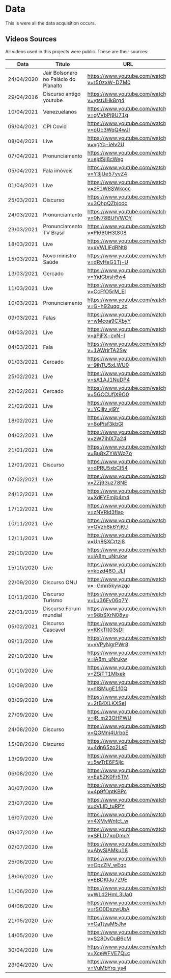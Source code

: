 
# Data

This is were all the data acquisition occurs.

## Videos Sources

All videos used in this projects were public.
These are their sources:

Data | Título | URL
---|---|---
24/04/2020|Jair Bolsonaro no Palácio do Planalto|<https://www.youtube.com/watch?v=r50zxW-D7M0>
29/04/2016|Discurso antigo youtube|<https://www.youtube.com/watch?v=ytstUHk8rg4>
10/04/2021|Venezuelanos |<https://www.youtube.com/watch?v=gVVbPj9U71g>
09/04/2021|CPI Covid |<https://www.youtube.com/watch?v=pUc3WqQ4wJI>
08/04/2021|Live|<https://www.youtube.com/watch?v=vgYo-ielv2U>
07/04/2021|Pronunciamento|<https://www.youtube.com/watch?v=ejd5ji8cWeg>
05/04/2021|Fala imóveis|<https://www.youtube.com/watch?v=Y3jUe57yvZ4>
01/04/2021|Live|<https://www.youtube.com/watch?v=zF1W8SWkccc>
25/03/2021|Discurso|<https://www.youtube.com/watch?v=3QhpQZbjodc>
24/03/2021|Pronunciamento|<https://www.youtube.com/watch?v=0N78BUfVWOY>
23/03/2021|Pronunciamento TV Brasil|<https://www.youtube.com/watch?v=Pl660H3t808>
18/03/2021|Live|<https://www.youtube.com/watch?v=xVWLlFdRNt8>
15/03/2021|Novo ministro Saúde|<https://www.youtube.com/watch?v=dRyHeG1Tj-U>
13/03/2021|Cercado|<https://www.youtube.com/watch?v=YidGbish6w4>
11/03/2021|Live|<https://www.youtube.com/watch?v=CcFfO5rM_EI>
10/03/2021|Pronunciamento|<https://www.youtube.com/watch?v=G-h92uqq_zc>
09/03/2021|Falas|<https://www.youtube.com/watch?v=wMcoa9CXbyY>
04/03/2021|Live|<https://www.youtube.com/watch?v=aPjFX-cvN-I>
04/03/2021|Fala|<https://www.youtube.com/watch?v=1AWrirTA2Sw>
01/03/2021|Cercado|<https://www.youtube.com/watch?v=9jhTU5xLWU0>
25/02/2021|Live|<https://www.youtube.com/watch?v=sA1AJ1NuDP4>
22/02/2021|Cercado|<https://www.youtube.com/watch?v=5GCCUfjX9O0>
21/02/2021|Live|<https://www.youtube.com/watch?v=YCliiy_yl9Y>
18/02/2021|Live|<https://www.youtube.com/watch?v=8oPisf3kbGI>
04/02/2021|Live|<https://www.youtube.com/watch?v=zW7ihlX7a24>
21/01/2021|Live|<https://www.youtube.com/watch?v=Bu8xZYWWo7o>
12/01/2021|Discurso|<https://www.youtube.com/watch?v=dPRU5xbCl54>
07/02/2021|Live|<https://www.youtube.com/watch?v=ZZj93uz78NE>
24/12/2021|Live|<https://www.youtube.com/watch?v=XdFYEmjb4m4>
17/12/2021|Live|<https://www.youtube.com/watch?v=zNVRld3flao>
10/11/2021|Live|<https://www.youtube.com/watch?v=GVzh8k6YjKU>
12/11/2021|Live|<https://www.youtube.com/watch?v=Un8SXCrtzj8>
29/10/2020|Live|<https://www.youtube.com/watch?v=iA8m_uNrukw>
15/10/2020|Live|<https://www.youtube.com/watch?v=kbzd48O_JLI>
22/09/2020|Discurso ONU|<https://www.youtube.com/watch?v=-Gmn5kywzqc>
10/11/2020|Discurso Turismo|<https://www.youtube.com/watch?v=Lu36Fy06q7Y>
22/01/2019|Discurso Forum mundial|<https://www.youtube.com/watch?v=98bSXrN08ys>
05/02/2021|Discurso Cascavel|<https://www.youtube.com/watch?v=KKkTIt03sDI>
09/11/2020|Live|<https://www.youtube.com/watch?v=vVPyNgrPWr8>
29/10/2020|Live|<https://www.youtube.com/watch?v=iA8m_uNrukw>
01/10/2020|Live|<https://www.youtube.com/watch?v=ZSiTT1Mlxek>
10/09/2020|Live|<https://www.youtube.com/watch?v=nISMugE1f0Q>
03/09/2020|Live|<https://www.youtube.com/watch?v=2tB4XLKXSeI>
27/09/2020|Live|<https://www.youtube.com/watch?v=jR_m23OHPWU>
24/08/2020|Discurso|<https://www.youtube.com/watch?v=QGMnj4UrboE>
15/08/2020|Discurso|<https://www.youtube.com/watch?v=4dn65zo2LsE>
13/09/2020|Live|<https://www.youtube.com/watch?v=5wTrE6F5jlc>
06/08/2020|Live|<https://www.youtube.com/watch?v=Ea5ZK0Fr5TM>
30/07/2020|Live|<https://www.youtube.com/watch?v=4p9fOptKBPc>
23/07/2020|Live|<https://www.youtube.com/watch?v=oVIJD_tuRPY>
16/07/2020|Live|<https://www.youtube.com/watch?v=4XMvWntct_w>
09/07/2020|Live|<https://www.youtube.com/watch?v=SFLD7xpDmuY>
02/07/2020|Live|<https://www.youtube.com/watch?v=AhySjAMku18>
25/06/2020|Live|<https://www.youtube.com/watch?v=CpzZlV_wEqo>
18/06/2020|Live|<https://www.youtube.com/watch?v=EBDKIJu7Z9E>
11/06/2020|Live|<https://www.youtube.com/watch?v=WLd2HmL3Ua0>
04/06/2020|Live|<https://www.youtube.com/watch?v=rSO0DszwUbA>
21/05/2020|Live|<https://www.youtube.com/watch?v=CaTtyaM5Jlw>
14/05/2020|Live|<https://www.youtube.com/watch?v=S28DvOuB6cM>
30/04/2020|Live|<https://www.youtube.com/watch?v=XceWFVE7QLc>
23/04/2020|Live|<https://www.youtube.com/watch?v=VuMbYrq_ys4>
